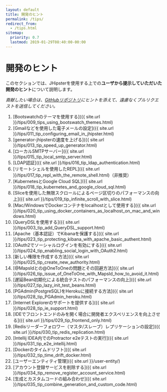 ```yaml
---
layout: default
title: 開発のヒント
permalink: /tips/
redirect_from:
  - /tips.html
sitemap:
  priority: 0.7
  lastmod: 2019-01-29T08:40:00-00:00
---
```


# <i class="fa fa-cogs"></i> 開発のヒント

このセクションでは、JHipsterを使用する上での**ユーザから提示していただいた開発のヒント**について説明します。

_貢献したい場合は、[GitHubリポジトリ](https://github.com/jhipster/jhipster.github.io)にヒントを添えて、遠慮なくプルリクエストを送信してください。_

1. [Bootswatchのテーマを使用する]({{ site.url }}/tips/009_tips_using_bootswatch_themes.html)
1. [Gmailなどを使用した電子メールの設定]({{ site.url }}/tips/011_tip_configuring_email_in_jhipster.html)
1. [generator-jhipsterの速度を上げる]({{ site.url }}/tips/013_tip_speed_up_generator.html)
1. [ローカルSMTPサーバー]({{ site.url }}/tips/015_tip_local_smtp_server.html)
1. [LDAP認証]({{ site.url }}/tips/016_tip_ldap_authentication.html)
1. [リモートシェルを使用したREPL]({{ site.url }}/tips/017_tip_repl_with_the_remote_shell.html)（非推奨）
1. [KubernetesとGoogle Cloud SQL]({{ site.url }}/tips/018_tip_kubernetes_and_google_cloud_sql.html)
1. [Sliceを使用した無限スクロールによるページ区切りのパフォーマンスの向上]({{ site.url }}/tips/019_tip_infinite_scroll_with_slice.html)
1. [Mac/WindowsでDockerコンテナをlocalhostとして使用する]({{ site.url }}/tips/020_tip_using_docker_containers_as_localhost_on_mac_and_windows.html)
1. [QueryDSLを使用する]({{ site.url }}/tips/003_tip_add_QueryDSL_support.html)
1. [Apache（基本認証）でKibanaを保護する]({{ site.url }}/tips/023_tip_protecting_kibana_with_apache_basic_authent.html)
1. [OAuth2でソーシャルログインを有効にする]({{ site.url }}/tips/024_tip_enabling_social_login_with_OAuth2.html)
1. [新しい権限を作成する方法]({{ site.url }}/tips/025_tip_create_new_authority.html)
1. [@MapsIdとの@OneToOneの問題とその回避方法]({{ site.url }}/tips/026_tip_issue_of_OneToOne_with_MapsId_how_to_avoid_it.html)
1. [遅延Bean初期化による統合テストのパフォーマンスの向上]({{ site.url }}/tips/027_tip_lazy_init_test_beans.html)
1. [PGAdmin(PostgreSQL)をHerokuに接続する方法]({{ site.url }}/tips/028_tip_PGAdmin_heroku.html)
1. [Internet Explorerのサポートを提供する]({{ site.url }}/tips/028_tip_ie_support.html)
1. [IDEでフロントエンドのみを開く場合に開発者エクスペリエンスを向上させる]({{ site.url }}/tips/029_tip_frontend_only.html)
1. [Redisリーダーフォロワー（マスタ/スレーブ）レプリケーションの設定]({{ site.url }}/tips/030_tip_redis_replication.html)
1. [Intellij IDEA内でのProtractor e2eテストの実行]({{ site.url }}/tips/031_tip_e2e_intellij.html)
1. [Dockerのタイムドリフト]({{ site.url }}/tips/032_tip_time_drift_docker.html)
1. [ユーザーエンティティ管理]({{ site.url }}/user-entity/)
1. [アカウント登録サービスを削除する]({{ site.url }}/tips/034_tip_remove_register_account_service.html)
1. [生成とカスタムコードの組み合わせ]({{ site.url }}/tips/035_tip_combine_generation_and_custom_code.html)
